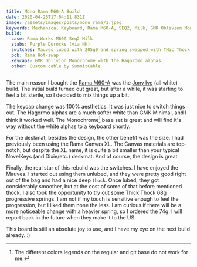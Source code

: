 ```yaml
---
title: Mono Rama M60-A Build
date: 2020-04-25T17:04:11.831Z
image: /assets/images/posts/mono_rama/1.jpeg
keywords: Mechanical Keyboard, Rama M60-A, SEQ2, Milk, GMK Oblivion Monochrome, SummitCable, Mauve Switches, Randomfrankp, Progressive Springs
build:
  case: Rama Works M60A Seq2 Milk
  stabs: Purple Durocks (via NK)
  switches: Mauves lubed with 205g0 and spring swapped with THic Thock MPs
  pcb: Rama Hot-swap
  keycaps: GMK Oblivion Monochrome with the Hagoromo alphas
  other: Custom cable by SummitCable
---
```


The main reason I bought the [Rama M60-A](https://rama.works/m60-a) was the [Jony Ive](https://scottw.com/boards/jony) (all white) build. The initial build turned out great, but after a while, it was starting to feel a bit sterile, so I decided to mix things up a bit.

The keycap change was 100% aesthetics. It was just nice to switch things out. The Hagormo alphas are a much softer white than GMK Minimal, and I think it worked well. The Monochrome[^2] base set is great and will find it's way without the white alphas to a keyboard shortly.

For the deskmat, besides the design, the other benefit was the size. I had previously been using the Rama Canvas XL. The Canvas materials are top-notch, but despite the XL name, it is quite a bit smaller than your typical NovelKeys (and Dixie/etc.) deskmat. And of course, the design is great

Finally, the real star of this rebuild was the switches. I have enjoyed the Mauves. I started out using them unlubed, and they were pretty good right out of the bag and had a nice deep `thock`. Once lubed, they got considerably smoother, but at the cost of some of that before mentioned thock. I also took the opportunity to try out some Thick Thock 68g progressive springs. I am not if my touch is sensitive enough to feel the progression, but I liked them none the less. I am curious if there will be a more noticeable change with a heavier spring, so I ordered the 74g. I will report back in the future when they make it to the US.

This board is still an absolute joy to use, and I have my eye on the next build already. :)

[^1]: Or on [Project Keyboard](https://store.projectkeyboard.com/collections/switches/products/mauve-switches-10-pack)
[^2]: The different colors legends on the regular and git base do not work for me.
